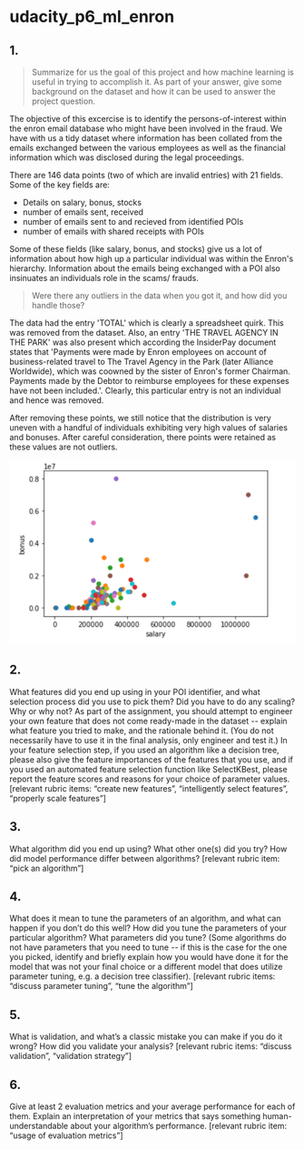 # udacity_p6_ml_enron

## 1. 
>  Summarize for us the goal of this project and how machine learning is useful in trying to accomplish it. As part of your answer, give some background on the dataset and how it can be used to answer the project question. 

The objective of this excercise is to identify the persons-of-interest within the enron email database who might have been involved in the fraud. We have with us a tidy dataset where information has been collated from the emails exchanged between the various employees as well as the financial information which was disclosed during the legal proceedings.

There are 146 data points (two of which are invalid entries) with 21 fields. Some of the key fields are:
-  Details on salary, bonus, stocks
-  number of emails sent, received
-  number of emails sent to and recieved from identified POIs
-  number of emails with shared receipts with POIs

Some of these fields (like salary, bonus, and stocks) give us a lot of information about how high up a particular individual was within the Enron's hierarchy. Information about the emails being exchanged with a POI also insinuates an individuals role in the scams/ frauds. 

> Were there any outliers in the data when you got it, and how did you handle those? 

The data had the entry 'TOTAL' which is clearly a spreadsheet quirk. This was removed from the dataset. Also, an entry 'THE TRAVEL AGENCY IN THE PARK' was also present which according the InsiderPay document states that 'Payments were made by Enron employees on account of business-related travel to The Travel Agency in the Park (later Alliance Worldwide), which was coowned by the sister of Enron's former Chairman.  Payments made by the Debtor to reimburse employees for these expenses have not been included.'. Clearly, this particular entry is not an individual and hence was removed.

After removing these points, we still notice that the distribution is very uneven with a handful of individuals exhibiting very high values of salaries and bonuses. After careful consideration, there points were retained as these values are not outliers. 

![Outlier Treatment](/outlier.png?raw=true "Optional Title")

## 2.
What features did you end up using in your POI identifier, and what selection process did you use to pick them? Did you have to do any scaling? Why or why not? As part of the assignment, you should attempt to engineer your own feature that does not come ready-made in the dataset -- explain what feature you tried to make, and the rationale behind it. (You do not necessarily have to use it in the final analysis, only engineer and test it.) In your feature selection step, if you used an algorithm like a decision tree, please also give the feature importances of the features that you use, and if you used an automated feature selection function like SelectKBest, please report the feature scores and reasons for your choice of parameter values.  [relevant rubric items: “create new features”, “intelligently select features”, “properly scale features”]

## 3.
What algorithm did you end up using? What other one(s) did you try? How did model performance differ between algorithms?  [relevant rubric item: “pick an algorithm”]

## 4.
What does it mean to tune the parameters of an algorithm, and what can happen if you don’t do this well?  How did you tune the parameters of your particular algorithm? What parameters did you tune? (Some algorithms do not have parameters that you need to tune -- if this is the case for the one you picked, identify and briefly explain how you would have done it for the model that was not your final choice or a different model that does utilize parameter tuning, e.g. a decision tree classifier).  [relevant rubric items: “discuss parameter tuning”, “tune the algorithm”]

## 5.
What is validation, and what’s a classic mistake you can make if you do it wrong? How did you validate your analysis?  [relevant rubric items: “discuss validation”, “validation strategy”]

## 6.
Give at least 2 evaluation metrics and your average performance for each of them.  Explain an interpretation of your metrics that says something human-understandable about your algorithm’s performance. [relevant rubric item: “usage of evaluation metrics”]
